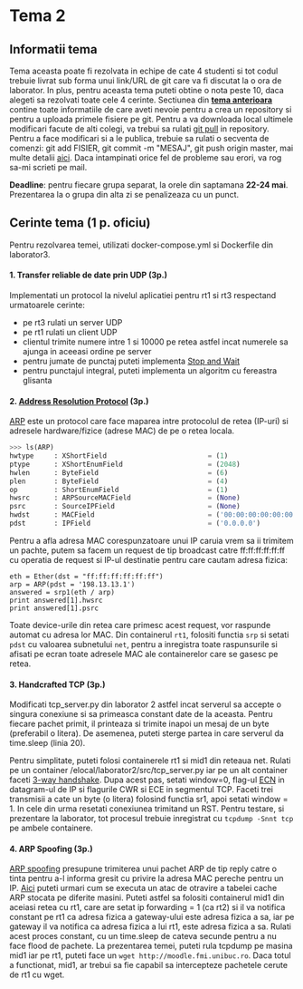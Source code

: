 # Tema 2

## Informatii tema
Tema aceasta poate fi rezolvata in echipe de cate 4 studenti si tot codul trebuie livrat sub forma unui link/URL de git care va fi discutat la o ora de laborator. In plus, pentru aceasta tema puteti obtine o nota peste 10, daca alegeti sa rezolvati toate cele 4 cerinte. Sectiunea din **[tema anterioara](https://github.com/senisioi/computer-networks/tree/master/tema1#git)** contine toate informatiile de care aveti nevoie pentru a crea un repository si pentru a uploada primele fisiere pe git. Pentru a va downloada local ultimele modificari facute de alti colegi, va trebui sa rulati [git pull](https://github.com/SouthGreenPlatform/tutorials/wiki/Git-Beginner's-Guide-for-Dummies#pull) in repository. Pentru a face modificari si a le publica, trebuie sa rulati o secventa de comenzi: git add FISIER, git commit -m "MESAJ", git push origin master, mai multe detalii [aici](https://github.com/SouthGreenPlatform/tutorials/wiki/Git-Beginner's-Guide-for-Dummies#file-add). Daca intampinati orice fel de probleme sau erori, va rog sa-mi scrieti pe mail.

**Deadline**: pentru fiecare grupa separat, la orele din saptamana **22-24 mai**. Prezentarea la o grupa din alta zi se penalizeaza cu un punct.

## Cerinte tema (1 p. oficiu)
Pentru rezolvarea temei, utilizati docker-compose.yml si Dockerfile din laborator3.

#### 1. Transfer reliable de date prin UDP (3p.)
Implementati un protocol la nivelul aplicatiei pentru rt1 si rt3 respectand urmatoarele cerinte:
- pe rt3 rulati un server UDP
- pe rt1 rulati un client UDP
- clientul trimite numere intre 1 si 10000 pe retea astfel incat numerele sa ajunga in aceeasi ordine pe server
- pentru jumate de punctaj puteti implementa [Stop and Wait](https://www.isi.edu/nsnam/DIRECTED_RESEARCH/DR_HYUNAH/D-Research/stop-n-wait.html)
- pentru punctajul integral, puteti implementa un algoritm cu fereastra glisanta

#### 2. [Address Resolution Protocol](http://www.erg.abdn.ac.uk/users/gorry/course/inet-pages/arp.html) (3p.)
[ARP](https://www.youtube.com/watch?v=QPi5Nvxaosw) este un protocol care face maparea intre protocolul de retea (IP-uri) si adresele hardware/fizice (adrese MAC) de pe o retea locala.
```python
>>> ls(ARP)
hwtype     : XShortField                         = (1)                     # ce tip de adresa fizica, 1 pt MAC-uri
ptype      : XShortEnumField                     = (2048)                  # protocolul folosit, similar cu EthType 
hwlen      : ByteField                           = (6)                     # dimensiunea adresei MAC (6 octeti)
plen       : ByteField                           = (4)                     # dimensiunea adresei IP (pentru v4, 4 octeti)
op         : ShortEnumField                      = (1)                     # operatiunea 1 pentru request, 0 pentru reply   
hwsrc      : ARPSourceMACField                   = (None)                  # adresa MAC sursa
psrc       : SourceIPField                       = (None)                  # adresa IP sursa
hwdst      : MACField                            = ('00:00:00:00:00:00')   # adresa MAC destinatie
pdst       : IPField                             = ('0.0.0.0')             # adresa IP destinatie (poate fi si un subnet)
```
Pentru a afla adresa MAC corespunzatoare unui IP caruia vrem sa ii trimitem un pachte, putem sa facem un request de tip broadcast catre ff:ff:ff:ff:ff:ff cu operatia de request si IP-ul destinatie pentru care cautam adresa fizica:
```
eth = Ether(dst = "ff:ff:ff:ff:ff:ff")
arp = ARP(pdst = '198.13.13.1')
answered = srp1(eth / arp)
print answered[1].hwsrc
print answered[1].psrc
```
Toate device-urile din retea care primesc acest request, vor raspunde automat cu adresa lor MAC. Din containerul `rt1`, folositi functia `srp` si setati `pdst` cu valoarea subnetului `net`, pentru a inregistra toate raspunsurile si afisati pe ecran toate adresele MAC ale containerelor care se gasesc pe retea.

#### 3. Handcrafted TCP (3p.)
Modificati tcp_server.py din laborator 2 astfel incat serverul sa accepte o singura conexiune si sa primeasca constant date de la aceasta. Pentru fiecare pachet primit, il printeaza si trimite inapoi un mesaj de un byte (preferabil o litera). De asemenea, puteti sterge partea in care serverul da time.sleep (linia 20).

Pentru simplitate, puteti folosi containerele rt1 si mid1 din reteaua net. Rulati pe un container /elocal/laborator2/src/tcp_server.py iar pe un alt container faceti [3-way handshake](https://github.com/senisioi/computer-networks/blob/master/laborator3/src/tcp_handshake.py). Dupa acest pas, setati window=0, flag-ul [ECN](https://tools.ietf.org/html/rfc3168) in datagram-ul de IP si flagurile CWR si ECE in segmentul TCP. Faceti trei transmisii a cate un byte (o litera) folosind functia sr1, apoi setati window = 1. In cele din urma resetati conexiunea trimitand un RST. Pentru testare, si prezentare la laborator, tot procesul trebuie inregistrat cu `tcpdump -Snnt tcp` pe ambele containere.

#### 4. ARP Spoofing (3p.)
[ARP spoofing](https://samsclass.info/124/proj11/P13xN-arpspoof.html) presupune trimiterea unui pachet ARP de tip reply catre o tinta pentru a-l informa gresit cu privire la adresa MAC pereche pentru un IP. [Aici](https://medium.com/@ismailakkila/black-hat-python-arp-cache-poisoning-with-scapy-7cb1d8b9d242) puteti urmari cum se executa un atac de otravire a tabelei cache ARP stocata pe diferite masini. Puteti astfel sa folositi containerul mid1 din aceiasi retea cu rt1, care are setat ip forwarding = 1 (ca rt2) si il va notifica constant pe rt1 ca adresa fizica a gateway-ului este adresa fizica a sa, iar pe gateway il va notifica ca adresa fizica a lui rt1, este adresa fizica a sa. Rulati acest proces constant, cu un time.sleep de cateva secunde pentru a nu face flood de pachete. La prezentarea temei, puteti rula tcpdump pe masina mid1 iar pe rt1, puteti face un `wget http://moodle.fmi.unibuc.ro`. Daca totul a functionat, mid1, ar trebui sa fie capabil sa intercepteze pachetele cerute de rt1 cu wget.
